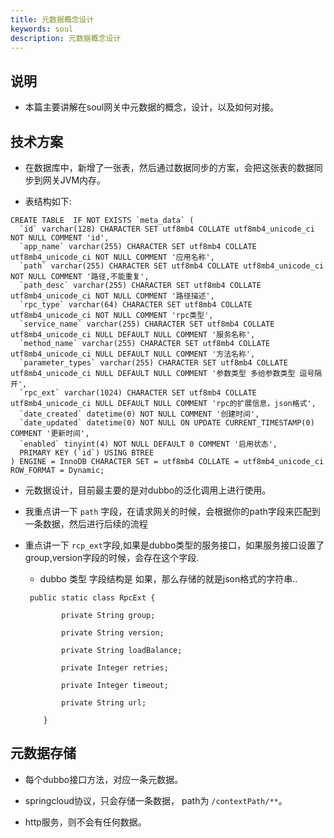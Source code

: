 ```yaml
---
title: 元数据概念设计
keywords: soul
description: 元数据概念设计
---
```


## 说明

* 本篇主要讲解在soul网关中元数据的概念，设计，以及如何对接。

## 技术方案

* 在数据库中，新增了一张表，然后通过数据同步的方案，会把这张表的数据同步到网关JVM内存。

* 表结构如下:
```
CREATE TABLE  IF NOT EXISTS `meta_data` (
  `id` varchar(128) CHARACTER SET utf8mb4 COLLATE utf8mb4_unicode_ci NOT NULL COMMENT 'id',
  `app_name` varchar(255) CHARACTER SET utf8mb4 COLLATE utf8mb4_unicode_ci NOT NULL COMMENT '应用名称',
  `path` varchar(255) CHARACTER SET utf8mb4 COLLATE utf8mb4_unicode_ci NOT NULL COMMENT '路径,不能重复',
  `path_desc` varchar(255) CHARACTER SET utf8mb4 COLLATE utf8mb4_unicode_ci NOT NULL COMMENT '路径描述',
  `rpc_type` varchar(64) CHARACTER SET utf8mb4 COLLATE utf8mb4_unicode_ci NOT NULL COMMENT 'rpc类型',
  `service_name` varchar(255) CHARACTER SET utf8mb4 COLLATE utf8mb4_unicode_ci NULL DEFAULT NULL COMMENT '服务名称',
  `method_name` varchar(255) CHARACTER SET utf8mb4 COLLATE utf8mb4_unicode_ci NULL DEFAULT NULL COMMENT '方法名称',
  `parameter_types` varchar(255) CHARACTER SET utf8mb4 COLLATE utf8mb4_unicode_ci NULL DEFAULT NULL COMMENT '参数类型 多给参数类型 逗号隔开',
  `rpc_ext` varchar(1024) CHARACTER SET utf8mb4 COLLATE utf8mb4_unicode_ci NULL DEFAULT NULL COMMENT 'rpc的扩展信息，json格式',
  `date_created` datetime(0) NOT NULL COMMENT '创建时间',
  `date_updated` datetime(0) NOT NULL ON UPDATE CURRENT_TIMESTAMP(0) COMMENT '更新时间',
  `enabled` tinyint(4) NOT NULL DEFAULT 0 COMMENT '启用状态',
  PRIMARY KEY (`id`) USING BTREE
) ENGINE = InnoDB CHARACTER SET = utf8mb4 COLLATE = utf8mb4_unicode_ci ROW_FORMAT = Dynamic;

```

* 元数据设计，目前最主要的是对dubbo的泛化调用上进行使用。

* 我重点讲一下 `path` 字段，在请求网关的时候，会根据你的path字段来匹配到一条数据，然后进行后续的流程

* 重点讲一下 `rcp_ext`字段,如果是dubbo类型的服务接口，如果服务接口设置了 group,version字段的时候，会存在这个字段.

  * dubbo 类型 字段结构是 如果，那么存储的就是json格式的字符串..
  
  ```
   public static class RpcExt {
          
          private String group;
          
          private String version;
          
          private String loadBalance;
          
          private Integer retries;
          
          private Integer timeout;
  
          private String url;
  
      }
  ```

## 元数据存储

* 每个dubbo接口方法，对应一条元数据。

* springcloud协议，只会存储一条数据， path为 `/contextPath/**`。

* http服务，则不会有任何数据。


